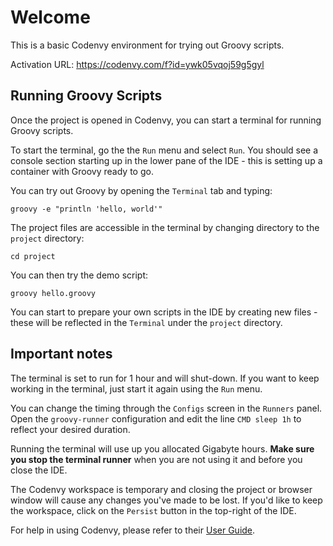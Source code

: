 # Welcome

This is a basic Codenvy environment for trying out Groovy scripts.

Activation URL: <https://codenvy.com/f?id=ywk05vqoj59g5gyl>

## Running Groovy Scripts
Once the project is opened in Codenvy, you can start a terminal for running
Groovy scripts.

To start the terminal, go the the `Run` menu and select `Run`.
You should see a console section starting up in the lower pane of the IDE -
this is setting up a container with Groovy ready to go.

You can try out Groovy by opening the `Terminal` tab and typing:

    groovy -e "println 'hello, world'"

The project files are accessible in the terminal by changing directory to the
`project` directory:

    cd project

You can then try the demo script:

    groovy hello.groovy

You can start to prepare your own scripts in the IDE by creating new files -
these will be reflected in the `Terminal` under the `project` directory.

## Important notes

The terminal is set to run for 1 hour and will shut-down. If you want to keep
working in the terminal, just start it again using the `Run` menu.

You can change the timing through the `Configs` screen in the `Runners` panel.
Open the `groovy-runner` configuration and edit the line `CMD sleep 1h` to
reflect your desired duration.

Running the terminal will use up you allocated Gigabyte hours. __Make sure you
stop the terminal runner__ when you are not using it and before you close the
IDE.

The Codenvy workspace is temporary and closing the project or browser window
will cause any changes you've made to be lost. If you'd like to keep the
workspace, click on the `Persist` button in the top-right of the IDE.

For help in using Codenvy, please refer to their [User Guide](http://docs.codenvy-stg.com/user/).
